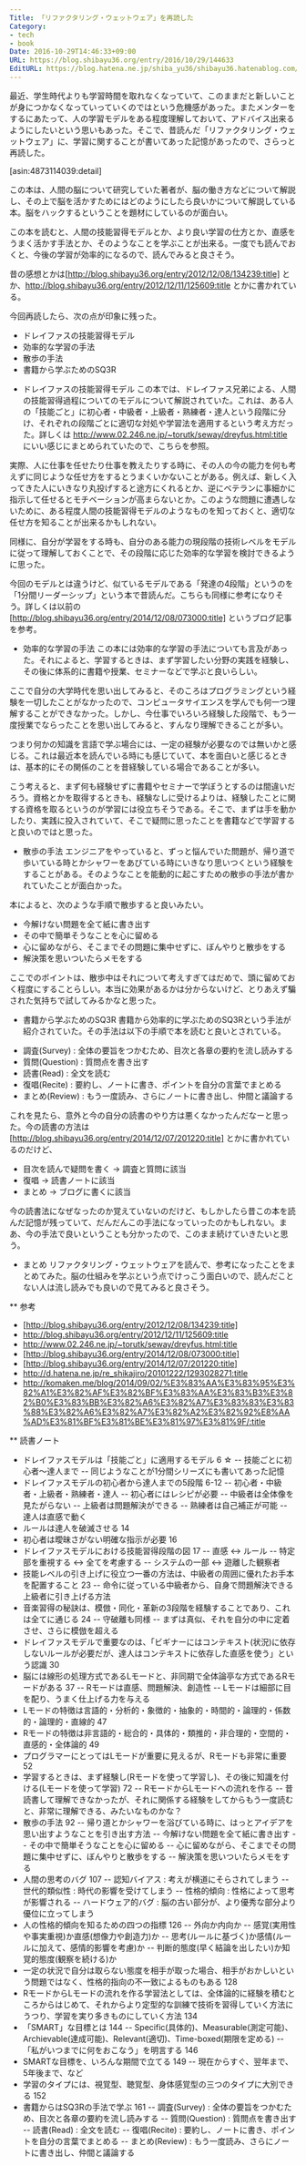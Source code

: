 ```yaml
---
Title: 「リファクタリング・ウェットウェア」を再読した
Category:
- tech
- book
Date: 2016-10-29T14:46:33+09:00
URL: https://blog.shibayu36.org/entry/2016/10/29/144633
EditURL: https://blog.hatena.ne.jp/shiba_yu36/shibayu36.hatenablog.com/atom/entry/10328749687191886619
---
```


最近、学生時代よりも学習時間を取れなくなっていて、このままだと新しいことが身につかなくなっていっていくのではという危機感があった。またメンターをするにあたって、人の学習モデルをある程度理解しておいて、アドバイス出来るようにしたいという思いもあった。そこで、昔読んだ「リファクタリング・ウェットウェア」に、学習に関することが書いてあった記憶があったので、さらっと再読した。

[asin:4873114039:detail]

この本は、人間の脳について研究していた著者が、脳の働き方などについて解説し、その上で脳を活かすためにはどのようにしたら良いかについて解説している本。脳をハックするということを題材にしているのが面白い。

この本を読むと、人間の技能習得モデルとか、より良い学習の仕方とか、直感をうまく活かす手法とか、そのようなことを学ぶことが出来る。一度でも読んでおくと、今後の学習が効率的になるので、読んでみると良さそう。

昔の感想とかは[http://blog.shibayu36.org/entry/2012/12/08/134239:title] とか、http://blog.shibayu36.org/entry/2012/12/11/125609:title とかに書かれている。


今回再読したら、次の点が印象に残った。
- ドレイファスの技能習得モデル
- 効率的な学習の手法
- 散歩の手法
- 書籍から学ぶためのSQ3R

* ドレイファスの技能習得モデル
この本では、ドレイファス兄弟による、人間の技能習得過程についてのモデルについて解説されていた。これは、ある人の「技能ごと」に初心者・中級者・上級者・熟練者・達人という段階に分け、それぞれの段階ごとに適切な対処や学習法を適用するという考え方だった。詳しくは http://www.02.246.ne.jp/~torutk/seway/dreyfus.html:title にいい感じにまとめられていたので、こちらを参照。


実際、人に仕事を任せたり仕事を教えたりする時に、その人の今の能力を何も考えずに同じような任せ方をするとうまくいかないことがある。例えば、新しく入ってきた人にいきなり丸投げすると途方にくれるとか、逆にベテランに事細かに指示して任せるとモチベーションが高まらないとか。このような問題に遭遇しないために、ある程度人間の技能習得モデルのようなものを知っておくと、適切な任せ方を知ることが出来るかもしれない。

同様に、自分が学習をする時も、自分のある能力の現段階の技術レベルをモデルに従って理解しておくことで、その段階に応じた効率的な学習を検討できるように思った。


今回のモデルとは違うけど、似ているモデルである「発達の4段階」というのを「1分間リーダーシップ」という本で昔読んだ。こちらも同様に参考になりそう。詳しくは以前の[http://blog.shibayu36.org/entry/2014/12/08/073000:title] というブログ記事を参考。


* 効率的な学習の手法
この本には効率的な学習の手法についても言及があった。それによると、学習するときは、まず学習したい分野の実践を経験し、その後に体系的に書籍や授業、セミナーなどで学ぶと良いらしい。


ここで自分の大学時代を思い出してみると、そのころはプログラミングという経験を一切したことがなかったので、コンピュータサイエンスを学んでも何一つ理解することができなかった。しかし、今仕事でいろいろ経験した段階で、もう一度授業でならったことを思い出してみると、すんなり理解できることが多い。

つまり何かの知識を言語で学ぶ場合には、一定の経験が必要なのでは無いかと感じる。これは最近本を読んでいる時にも感じていて、本を面白いと感じるときは、基本的にその関係のことを昔経験している場合であることが多い。


こう考えると、まず何も経験せずに書籍やセミナーで学ぼうとするのは間違いだろう。資格とかを取得するときも、経験なしに受けるよりは、経験したことに関する資格を取るというのが学習には役立ちそうである。そこで、まずは手を動かしたり、実践に投入されていて、そこで疑問に思ったことを書籍などで学習すると良いのではと思った。


* 散歩の手法
エンジニアをやっていると、ずっと悩んでいた問題が、帰り道で歩いている時とかシャワーをあびている時にいきなり思いつくという経験をすることがある。そのようなことを能動的に起こすための散歩の手法が書かれていたことが面白かった。

本によると、次のような手順で散歩すると良いみたい。

- 今解けない問題を全て紙に書き出す
- その中で簡単そうなことを心に留める
- 心に留めながら、そこまでその問題に集中せずに、ぼんやりと散歩をする
- 解決策を思いついたらメモをする

ここでのポイントは、散歩中はそれについて考えすぎてはだめで、頭に留めておく程度にすることらしい。本当に効果があるかは分からないけど、とりあえず騙された気持ちで試してみるかなと思った。


* 書籍から学ぶためのSQ3R
書籍から効率的に学ぶためのSQ3Rという手法が紹介されていた。その手法は以下の手順で本を読むと良いとされている。

- 調査(Survey) : 全体の要旨をつかむため、目次と各章の要約を流し読みする
- 質問(Question) : 質問点を書き出す
- 読書(Read) : 全文を読む
- 復唱(Recite) : 要約し、ノートに書き、ポイントを自分の言葉でまとめる
- まとめ(Review) : もう一度読み、さらにノートに書き出し、仲間と議論する

これを見たら、意外と今の自分の読書のやり方は悪くなかったんだなーと思った。今の読書の方法は [http://blog.shibayu36.org/entry/2014/12/07/201220:title] とかに書かれているのだけど、

- 目次を読んで疑問を書く -> 調査と質問に該当
- 復唱 -> 読書ノートに該当
- まとめ -> ブログに書くに該当

今の読書法になぜなったのか覚えていないのだけど、もしかしたら昔この本を読んだ記憶が残っていて、だんだんこの手法になっていったのかもしれない。まあ、今の手法で良いということも分かったので、このまま続けていきたいと思う。

* まとめ
リファクタリング・ウェットウェアを読んで、参考になったことをまとめてみた。脳の仕組みを学ぶという点でけっこう面白いので、読んだことない人は流し読みでも良いので見てみると良さそう。

** 参考
- [http://blog.shibayu36.org/entry/2012/12/08/134239:title]
- http://blog.shibayu36.org/entry/2012/12/11/125609:title
- http://www.02.246.ne.jp/~torutk/seway/dreyfus.html:title
- [http://blog.shibayu36.org/entry/2014/12/08/073000:title]
- [http://blog.shibayu36.org/entry/2014/12/07/201220:title]
- http://d.hatena.ne.jp/re_shikajiro/20101222/1293028271:title
- http://komaken.me/blog/2014/09/02/%E3%83%AA%E3%83%95%E3%82%A1%E3%82%AF%E3%82%BF%E3%83%AA%E3%83%B3%E3%82%B0%E3%83%BB%E3%82%A6%E3%82%A7%E3%83%83%E3%83%88%E3%82%A6%E3%82%A7%E3%82%A2%E3%82%92%E8%AA%AD%E3%81%BF%E3%81%BE%E3%81%97%E3%81%9F/:title

** 読書ノート
- ドレイファスモデルは「技能ごと」に適用するモデル 6 ☆
-- 技能ごとに初心者〜達人まで
-- 同じようなことが1分間シリーズにも書いてあった記憶
- ドレイファスモデルの初心者から達人までの5段階 6-12
-- 初心者・中級者・上級者・熟練者・達人
-- 初心者にはレシピが必要
-- 中級者は全体像を見たがらない
-- 上級者は問題解決ができる
-- 熟練者は自己補正が可能
-- 達人は直感で動く
- ルールは達人を破滅させる 14
- 初心者は曖昧さがない明確な指示が必要 16
- ドレイファスモデルにおける技能習得段階の図 17
-- 直感 <-> ルール
-- 特定部を重視する <-> 全てを考慮する
-- システムの一部 <-> 遊離した観察者
- 技能レベルの引き上げに役立つ一番の方法は、中級者の周囲に優れたお手本を配置すること 23
-- 命令に従っている中級者から、自身で問題解決できる上級者に引き上げる方法
- 音楽習得の秘訣は、模倣・同化・革新の3段階を経験することであり、これは全てに通じる 24
-- 守破離も同様
-- まずは真似、それを自分の中に定着させ、さらに模倣を超える
- ドレイファスモデルで重要なのは、「ビギナーにはコンテキスト(状況)に依存しないルールが必要だが、達人はコンテキストに依存した直感を使う」という認識 30
- 脳には線形の処理方式であるLモードと、非同期で全体論亭な方式であるRモードがある 37
-- Rモードは直感、問題解決、創造性
-- Lモードは細部に目を配り、うまく仕上げる力を与える
- Lモードの特徴は言語的・分析的・象徴的・抽象的・時間的・論理的・係数的・論理的・直線的 47
- Rモードの特徴は非言語的・総合的・具体的・類推的・非合理的・空間的・直感的・全体論的 49
- プログラマーにとってはLモードが重要に見えるが、Rモードも非常に重要 52
- 学習するときは、まず経験し(Rモードを使って学習し)、その後に知識を付ける(Lモードを使って学習) 72
-- RモードからLモードへの流れを作る
-- 昔読書して理解できなかったが、それに関係する経験をしてからもう一度読むと、非常に理解できる、みたいなものかな？
- 散歩の手法 92
-- 帰り道とかシャワーを浴びている時に、はっとアイデアを思い出すようなことを引き出す方法
-- 今解けない問題を全て紙に書き出す
-- その中で簡単そうなことを心に留める
-- 心に留めながら、そこまでその問題に集中せずに、ぼんやりと散歩をする
-- 解決策を思いついたらメモをする
- 人間の思考のバグ 107
-- 認知バイアス : 考えが横道にそらされてしまう
-- 世代的類似性 : 時代の影響を受けてしまう
-- 性格的傾向 : 性格によって思考が影響される
-- ハードウェア的バグ : 脳の古い部分が、より優秀な部分より優位に立ってしまう
- 人の性格的傾向を知るための四つの指標 126
-- 外向か内向か
-- 感覚(実用性や事実重視)か直感(想像力や創造力)か
-- 思考(ルールに基づく)か感情(ルールに加えて、感情的影響を考慮)か
-- 判断的態度(早く結論を出したい)か知覚的態度(観察を続ける)か
- 一定の状況で自分は取らない態度を相手が取った場合、相手がおかしいという問題ではなく、性格的指向の不一致によるものもある 128
- RモードからLモードの流れを作る学習法としては、全体論的に経験を積むところからはじめて、それからより定型的な訓練で技術を習得していく方法にうつり、学習を実り多きものにしていく方法 134
- 「SMART」な目標とは 144
-- Specific(具体的)、Measurable(測定可能)、Archievable(達成可能)、Relevant(適切)、Time-boxed(期限を定める)
-- 「私がいつまでに何をおこなう」を明言する 146
- SMARTな目標を、いろんな期間で立てる 149
-- 現在からすぐ、翌年まで、5年後まで、など
- 学習のタイプには、視覚型、聴覚型、身体感覚型の三つのタイプに大別できる 152
- 書籍からはSQ3Rの手法で学ぶ 161
-- 調査(Survey) : 全体の要旨をつかむため、目次と各章の要約を流し読みする
-- 質問(Question) : 質問点を書き出す
-- 読書(Read) : 全文を読む
-- 復唱(Recite) : 要約し、ノートに書き、ポイントを自分の言葉でまとめる
-- まとめ(Review) : もう一度読み、さらにノートに書き出し、仲間と議論する
